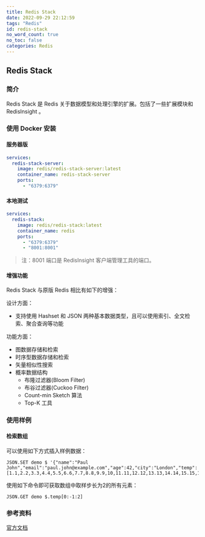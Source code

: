 ```yaml
---
title: Redis Stack
date: 2022-09-29 22:12:59
tags: "Redis"
id: redis-stack
no_word_count: true
no_toc: false
categories: Redis
---
```


## Redis Stack

### 简介

Redis Stack 是 Redis 关于数据模型和处理引擎的扩展。包括了一些扩展模块和 RedisInsight 。

### 使用 Docker 安装

#### 服务器版

```yaml
services:
  redis-stack-server:
    image: redis/redis-stack-server:latest
    container_name: redis-stack-server
    ports:
      - "6379:6379"
```

#### 本地测试

```yaml
services:
  redis-stack:
    image: redis/redis-stack:latest
    container_name: redis
    ports:
      - "6379:6379"
      - "8001:8001"
```

> 注：8001 端口是 RedisInsight 客户端管理工具的端口。

#### 增强功能

Redis Stack 与原版 Redis 相比有如下的增强：

设计方面：

- 支持使用 Hashset 和 JSON 两种基本数据类型，且可以使用索引、全文检索、聚合查询等功能

功能方面：

- 图数据存储和检索
- 时序型数据存储和检索
- 矢量相似性搜索
- 概率数据结构
  - 布隆过滤器(Bloom Filter)
  - 布谷过滤器(Cuckoo Filter)
  - Count-min Sketch 算法
  - Top-K 工具

### 使用样例

#### 检索数组

可以使用如下方式插入样例数据：

```text
JSON.SET demo $ '{"name":"Paul John","email":"paul.john@example.com","age":42,"city":"London","temp":[1.1,2.2,3.3,4.4,5.5,6.6,7.7,8.8,9.9,10,11.11,12.12,13.13,14.14,15.15,16.16,17.17,18.18]}'
```

使用如下命令即可获取数组中取样步长为2的所有元素：

```text
JSON.GET demo $.temp[0:-1:2]
```

### 参考资料

[官方文档](https://redis.io/docs/stack/)

